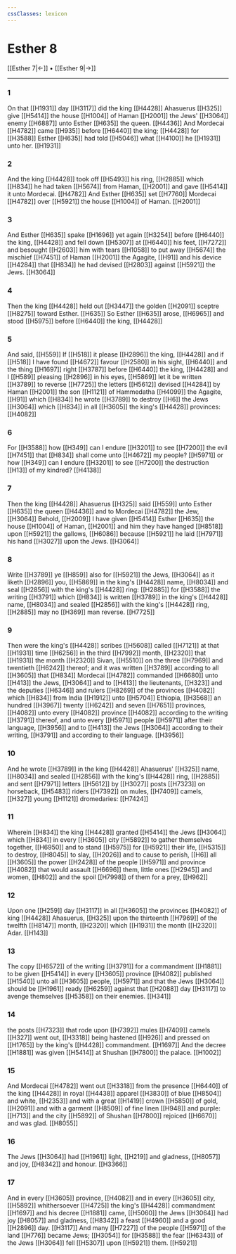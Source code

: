 ```yaml
---
cssClasses: lexicon
---
```

# Esther 8

[[Esther 7|←]] • [[Esther 9|→]]

---

### 1
On that [[H1931]] day [[H3117]] did the king [[H4428]] Ahasuerus [[H325]] give [[H5414]] the house [[H1004]] of Haman [[H2001]] the Jews' [[H3064]] enemy [[H6887]] unto Esther [[H635]] the queen. [[H4436]] And Mordecai [[H4782]] came [[H935]] before [[H6440]] the king; [[H4428]] for [[H3588]] Esther [[H635]] had told [[H5046]] what [[H4100]] he [[H1931]] unto her. [[H1931]]

### 2
And the king [[H4428]] took off [[H5493]] his ring, [[H2885]] which [[H834]] he had taken [[H5674]] from Haman, [[H2001]] and gave [[H5414]] it unto Mordecai. [[H4782]] And Esther [[H635]] set [[H7760]] Mordecai [[H4782]] over [[H5921]] the house [[H1004]] of Haman. [[H2001]]

### 3
And Esther [[H635]] spake [[H1696]] yet again [[H3254]] before [[H6440]] the king, [[H4428]] and fell down [[H5307]] at [[H6440]] his feet, [[H7272]] and besought [[H2603]] him with tears [[H1058]] to put away [[H5674]] the mischief [[H7451]] of Haman [[H2001]] the Agagite, [[H91]] and his device [[H4284]] that [[H834]] he had devised [[H2803]] against [[H5921]] the Jews. [[H3064]]

### 4
Then the king [[H4428]] held out [[H3447]] the golden [[H2091]] sceptre [[H8275]] toward Esther. [[H635]] So Esther [[H635]] arose, [[H6965]] and stood [[H5975]] before [[H6440]] the king, [[H4428]]

### 5
And said, [[H559]] If [[H518]] it please [[H2896]] the king, [[H4428]] and if [[H518]] I have found [[H4672]] favour [[H2580]] in his sight, [[H6440]] and the thing [[H1697]] right [[H3787]] before [[H6440]] the king, [[H4428]] and I [[H589]] pleasing [[H2896]] in his eyes, [[H5869]] let it be written [[H3789]] to reverse [[H7725]] the letters [[H5612]] devised [[H4284]] by Haman [[H2001]] the son [[H1121]] of Hammedatha [[H4099]] the Agagite, [[H91]] which [[H834]] he wrote [[H3789]] to destroy [[H6]] the Jews [[H3064]] which [[H834]] in all [[H3605]] the king's [[H4428]] provinces: [[H4082]]

### 6
For [[H3588]] how [[H349]] can I endure [[H3201]] to see [[H7200]] the evil [[H7451]] that [[H834]] shall come unto [[H4672]] my people? [[H5971]] or how [[H349]] can I endure [[H3201]] to see [[H7200]] the destruction [[H13]] of my kindred? [[H4138]]

### 7
Then the king [[H4428]] Ahasuerus [[H325]] said [[H559]] unto Esther [[H635]] the queen [[H4436]] and to Mordecai [[H4782]] the Jew, [[H3064]] Behold, [[H2009]] I have given [[H5414]] Esther [[H635]] the house [[H1004]] of Haman, [[H2001]] and him they have hanged [[H8518]] upon [[H5921]] the gallows, [[H6086]] because [[H5921]] he laid [[H7971]] his hand [[H3027]] upon the Jews. [[H3064]]

### 8
Write [[H3789]] ye [[H859]] also for [[H5921]] the Jews, [[H3064]] as it liketh [[H2896]] you, [[H5869]] in the king's [[H4428]] name, [[H8034]] and seal [[H2856]] with the king's [[H4428]] ring: [[H2885]] for [[H3588]] the writing [[H3791]] which [[H834]] is written [[H3789]] in the king's [[H4428]] name, [[H8034]] and sealed [[H2856]] with the king's [[H4428]] ring, [[H2885]] may no [[H369]] man reverse. [[H7725]]

### 9
Then were the king's [[H4428]] scribes [[H5608]] called [[H7121]] at that [[H1931]] time [[H6256]] in the third [[H7992]] month, [[H2320]] that [[H1931]] the month [[H2320]] Sivan, [[H5510]] on the three [[H7969]] and twentieth [[H6242]] thereof; and it was written [[H3789]] according to all [[H3605]] that [[H834]] Mordecai [[H4782]] commanded [[H6680]] unto [[H413]] the Jews, [[H3064]] and to [[H413]] the lieutenants, [[H323]] and the deputies [[H6346]] and rulers [[H8269]] of the provinces [[H4082]] which [[H834]] from India [[H1912]] unto [[H5704]] Ethiopia, [[H3568]] an hundred [[H3967]] twenty [[H6242]] and seven [[H7651]] provinces, [[H4082]] unto every [[H4082]] province [[H4082]] according to the writing [[H3791]] thereof, and unto every [[H5971]] people [[H5971]] after their language, [[H3956]] and to [[H413]] the Jews [[H3064]] according to their writing, [[H3791]] and according to their language. [[H3956]]

### 10
And he wrote [[H3789]] in the king [[H4428]] Ahasuerus' [[H325]] name, [[H8034]] and sealed [[H2856]] with the king's [[H4428]] ring, [[H2885]] and sent [[H7971]] letters [[H5612]] by [[H3027]] posts [[H7323]] on horseback, [[H5483]] riders [[H7392]] on mules, [[H7409]] camels, [[H327]] young [[H1121]] dromedaries: [[H7424]]

### 11
Wherein [[H834]] the king [[H4428]] granted [[H5414]] the Jews [[H3064]] which [[H834]] in every [[H3605]] city [[H5892]] to gather themselves together, [[H6950]] and to stand [[H5975]] for [[H5921]] their life, [[H5315]] to destroy, [[H8045]] to slay, [[H2026]] and to cause to perish, [[H6]] all [[H3605]] the power [[H2428]] of the people [[H5971]] and province [[H4082]] that would assault [[H6696]] them, little ones [[H2945]] and women, [[H802]] and the spoil [[H7998]] of them for a prey, [[H962]]

### 12
Upon one [[H259]] day [[H3117]] in all [[H3605]] the provinces [[H4082]] of king [[H4428]] Ahasuerus, [[H325]] upon the thirteenth [[H7969]] of the twelfth [[H8147]] month, [[H2320]] which [[H1931]] the month [[H2320]] Adar. [[H143]]

### 13
The copy [[H6572]] of the writing [[H3791]] for a commandment [[H1881]] to be given [[H5414]] in every [[H3605]] province [[H4082]] published [[H1540]] unto all [[H3605]] people, [[H5971]] and that the Jews [[H3064]] should be [[H1961]] ready [[H6259]] against that [[H2088]] day [[H3117]] to avenge themselves [[H5358]] on their enemies. [[H341]]

### 14
the posts [[H7323]] that rode upon [[H7392]] mules [[H7409]] camels [[H327]] went out, [[H3318]] being hastened [[H926]] and pressed on [[H1765]] by the king's [[H4428]] commandment. [[H1697]] And the decree [[H1881]] was given [[H5414]] at Shushan [[H7800]] the palace. [[H1002]]

### 15
And Mordecai [[H4782]] went out [[H3318]] from the presence [[H6440]] of the king [[H4428]] in royal [[H4438]] apparel [[H3830]] of blue [[H8504]] and white, [[H2353]] and with a great [[H1419]] crown [[H5850]] of gold, [[H2091]] and with a garment [[H8509]] of fine linen [[H948]] and purple: [[H713]] and the city [[H5892]] of Shushan [[H7800]] rejoiced [[H6670]] and was glad. [[H8055]]

### 16
The Jews [[H3064]] had [[H1961]] light, [[H219]] and gladness, [[H8057]] and joy, [[H8342]] and honour. [[H3366]]

### 17
And in every [[H3605]] province, [[H4082]] and in every [[H3605]] city, [[H5892]] whithersoever [[H4725]] the king's [[H4428]] commandment [[H1697]] and his decree [[H1881]] came, [[H5060]] the Jews [[H3064]] had joy [[H8057]] and gladness, [[H8342]] a feast [[H4960]] and a good [[H2896]] day. [[H3117]] And many [[H7227]] of the people [[H5971]] of the land [[H776]] became Jews; [[H3054]] for [[H3588]] the fear [[H6343]] of the Jews [[H3064]] fell [[H5307]] upon [[H5921]] them. [[H5921]]